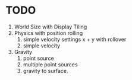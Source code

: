 # TODO

1. World Size with Display Tiling
2. Physics with position rolling
    1.  simple velocity settings x + y with rollover
    2.  simple velocity
3. Gravity
    1. point source
    2. multiple point sources
    3. gravity to surface.